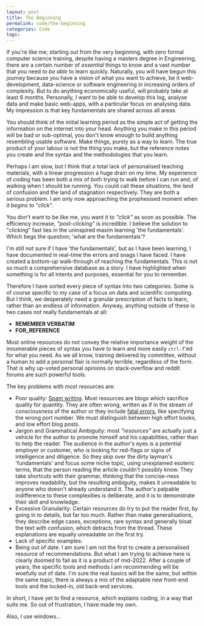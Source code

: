 ```yaml
---
layout: post
title: The Beginning
permalink: code/the-beginning
categories: Code
tags: 
---
```


If you're like me; starting out from the very beginning, with zero formal computer science training, despite having a masters degree in Engineering, there are a certain number of _essential_ things to know and a vast number that you need _to be able_ to learn quickly. Naturally, you will have begun this journey because you have a vision of what you want to achieve, be it web-development, data-science or software engineering in increasing orders of complexity. But to do anything economically useful,  will probably take at least 6 months. Personally, I want to be able to develop this log, analyse data and make basic web-apps, with a particular focus on analysing data. My impression is that key fundamentals are shared across all areas.

You should think of the initial learning period as the simple act of getting the information on the internet into your head. Anything you make in this period will be bad or sub-optimal, you don't know enough to build anything resembling usable software. Make things, purely as a way to learn. The true product of your labour is not the thing you make, but the reference notes you create and the syntax and the methodologies that you learn.

Perhaps I am slow, but I think that a total lack of personalised teaching materials, with a linear progression a huge drain on my time. My experience of coding has been both a mix of both trying to walk before I can run and, of walking when I should be running. You could call these situations, the land of  confusion and the land of stagnation respectively. They are both a serious problem. I am only now approaching the prophesised moment when _it begins to "click"_.

You don't want to be like me, you want it to _"click"_ as soon as possible. The efficiency increase, _"post-clicking"_ is incredible. I believe the solution to "_clicking_" fast lies in the uninspired maxim learning 'the fundamentals'. Which begs the question; 'what are the fundamentals'?

I'm still not sure if I have 'the fundamentals', but as I have been learning, I have documented in real-time the errors and snags I have faced. I have created a bottom-up walk-through of reaching the fundamentals. This is not so much a comprehensive database as a story. I have highlighted when something is for all intents and purposes, essential for you to remember.

Therefore I have sorted every piece of syntax into two categories. Some is of course specific to my case of a focus on data and scientific computing. But I think, we desperately need a granular prescription of facts to learn, rather than an endless of information. Anyway, anything outside of these is two cases not really fundamentals at all:

- __REMEMBER VERBATIM__
- __FOR_REFERENCE__

Most online resources do not convey the relative importance weight of the innumerable pieces of syntax you have to learn and more easily `ctrl-f`'ed for what you need. As we all know, training delivered by committee, without a human to add a personal flair is normally terrible, regardless of the form. That is why up-voted personal opinions on stack-overflow and reddit forums are such powerful tools.

The key problems with most resources are:

- Poor quality: [Spam writing](https://waylonwalker.com/archive/). Most resources are blogs which sacrifice quality for quantity. They are often wrong, written as if in the stream of consciousness of the author or they include [fatal errors](https://medium.com/@joseph.pyram/9-parts-of-a-url-that-you-should-know-89fea8e11713), like specifying the wrong port number. We must distinguish between high effort books, and low effort blog posts.
- Jargon and Grammatical Ambiguity: most _"resources"_ are actually just a vehicle for the author to promote himself and his capabilities, rather than to help the reader. The audience in the author's eyes is a potential employer or customer, who is looking for red-flags or signs of intelligence and diligence. So they skip over the dirty layman's 'fundamentals' and focus some niche topic, using unexplained esoteric terms, that the person reading the article couldn't possibly know. They take shortcuts with their grammar, thinking that the concise-ness improves readability, but the resulting ambiguity, makes it unreadable to anyone who doesn't already understand it. The author's palpable indifference to these complexities is deliberate, and it is to demonstrate their skill and knowledge.
- Excessive Granularity: Certain resources do try to put the reader first, by going in to details, but far too much. Rather than make generalisations, they describe edge cases, exceptions, rare syntax and generally bloat the text with confusion, which detracts from the thread. These explanations are equally unreadable on the first try.
- Lack of specific examples:
- Being out of date. I am sure I am not the first to create a personalised resource of recommendations. But what I am trying to achieve here is clearly doomed to fail as it is a product of mid-2022. After a couple of years, the specific tools and methods I am recommending will be woefully out of date. I'm sure the real basics will be the same, but within the same topic, there is always a mix of the adaptable new front-end tools and the locked-in, old back-end services.

In short, I have yet to find a resource, which explains coding, in a way that suits me. So out of frustration, I have made my own.

Also, I use windows...
